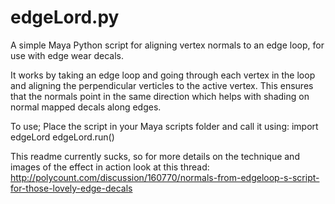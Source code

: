 # edgeLord.py
A simple Maya Python script for aligning vertex normals to an edge loop, for use with edge wear decals.

It works by taking an edge loop and going through each vertex in the loop and aligning the perpendicular verticles to the active vertex. 
This ensures that the normals point in the same direction which helps with shading on normal mapped decals along edges.

To use; Place the script in your Maya scripts folder and call it using:
import edgeLord
edgeLord.run()

This readme currently sucks, so for more details on the technique and images of the effect in action look at this thread:
http://polycount.com/discussion/160770/normals-from-edgeloop-s-script-for-those-lovely-edge-decals
